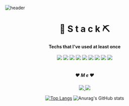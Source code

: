 <!-- ![header](https://capsule-render.vercel.app/api?type=Cylinder&color=FFFAFA&height=160&section=header&text=Hi!%20I'm%20waawa04!&fontAlign=50&fontAlignY=70&fontSize=90&fontColor=9370DB&animation=fadeIn)
 -->

![header](https://capsule-render.vercel.app/api?height=250&section=header&text=Hi!%20I'm%20waawa04!&fontColor=4B0082&animation=fadeIn)

<div align="center">
 
# 🔨 S t a c k ⛏
#### Techs that I've used at least once
<div align="center">
<img src="https://img.shields.io/badge/C-A8B9CC?style=flat-square&logo=C&logoColor=white"/></a>
<img src="https://img.shields.io/badge/Java-007396?style=flat-square&logo=Java&logoColor=white"/></a>
<img src="https://img.shields.io/badge/Mysql-4479A1?style=flat-square&logo=Mysql&logoColor=white"/></a>
<img src="https://img.shields.io/badge/HTML5-E34F26?style=flat-square&logo=HTML5&logoColor=white"/></a>
<img src="https://img.shields.io/badge/CSS3-1572B6?style=flat-square&logo=CSS3&logoColor=white"/></a>
<img src="https://img.shields.io/badge/JavaScript-F7DF1E?style=flat-square&logo=JavaScript&logoColor=white"/></a>
<img src="https://img.shields.io/badge/C++-00599C?style=flat-square&logo=C++&logoColor=white"/></a>
<img src="https://img.shields.io/badge/Php-777BB4?style=flat-square&logo=Php&logoColor=white"/></a>
<img src="https://img.shields.io/badge/Android-3DDC84?style=flat-square&logo=Android&logoColor=white"/></a><br><br>

##### ❤ M e ❤

<a href="https://mail.google.com/mail/u/0/?tab=rm&ogbl#inbox" target="_blank"><img src="https://img.shields.io/badge/Gmail-EA4335?style=flat-square&logo=Gmail&logoColor=white"/>
</a>
<a href="https://www.instagram.com/s___m__j/" target="_blank"><img src="https://img.shields.io/badge/Instagram-E4405F?style=flat-square&logo=Instagram&logoColor=white"/>
</div>




[![Top Langs](https://github-readme-stats.vercel.app/api/top-langs/?username=waawa04&layout=compact)](https://github.com/anuraghazra/github-readme-stats) ![Anurag's GitHub stats](https://github-readme-stats.vercel.app/api?username=waawa04&show_icons=true&theme=buefy)

